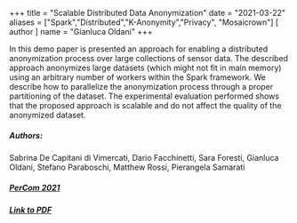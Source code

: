 +++
title = "Scalable Distributed Data Anonymization"
date = "2021-03-22"
aliases = ["Spark","Distributed","K-Anonymity","Privacy", "Mosaicrown"]
[ author ]
  name = "Gianluca Oldani"
+++

In this demo paper is presented an approach for enabling a distributed
anonymization process over large collections of sensor data. The described
approach anonymizes large datasets (which might not fit in main
memory) using an arbitrary number of workers within the Spark
framework. We describe how to parallelize the anonymization
process through a proper partitioning of the dataset. The
experimental evaluation performed shows that the proposed approach is
scalable and do not affect the quality of the anonymized dataset.

##### Authors:
Sabrina De Capitani di Vimercati, Dario Facchinetti, Sara Foresti, Gianluca Oldani, Stefano Paraboschi, Matthew Rossi, Pierangela Samarati

##### [PerCom 2021](http://www.percom.org/)

##### [Link to PDF](https://cs.unibg.it/seclab-papers/2021/PerCom/mondrian.pdf)
